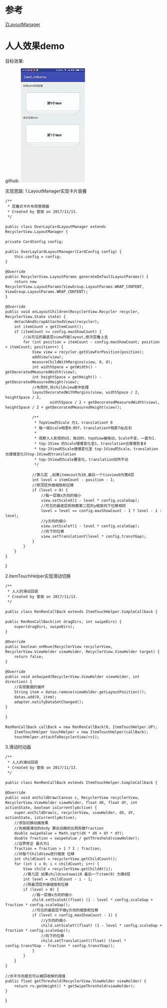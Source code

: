 #  参考

[ZLayoutManager](https://github.com/mcxtzhang/ZLayoutManager)

# 人人效果demo #
目标效果:

github:    ![](/imgs/cardDemo.gif)


实现思路:
1.LayoutManager实现卡片层叠

    /**
	 * 层叠式卡片布局管理器
	 * Created by 曾丽 on 2017/11/13.
	 */
	
	public class OverLayCardLayoutManager extends RecyclerView.LayoutManager {

    private CardConfig config;

    public OverLayCardLayoutManager(CardConfig config) {
        this.config = config;
    }

    @Override
    public RecyclerView.LayoutParams generateDefaultLayoutParams() {
        return new RecyclerView.LayoutParams(ViewGroup.LayoutParams.WRAP_CONTENT, ViewGroup.LayoutParams.WRAP_CONTENT);
    }

    @Override
    public void onLayoutChildren(RecyclerView.Recycler recycler, RecyclerView.State state) {
        detachAndScrapAttachedViews(recycler);
        int itemCount = getItemCount();
        if (itemCount >= config.maxShowCount) {
            //从可见的最底层view开始layout,依次层叠上去
            for (int position = itemCount - config.maxShowCount; position < itemCount; position++) {
                View view = recycler.getViewForPosition(position);
                addView(view);
                measureChildWithMargins(view, 0, 0);
                int widthSpace = getWidth() - getDecoratedMeasuredWidth(view);
                int heightSpace = getHeight() - getDecoratedMeasuredHeight(view);
                //布局时,将childview居中处理
                layoutDecoratedWithMargins(view, widthSpace / 2, heightSpace / 2,
                        widthSpace / 2 + getDecoratedMeasuredWidth(view), heightSpace / 2 + getDecoratedMeasuredHeight(view));

                /**
                 * TopView的Scale 为1，translationY 0
                 * 每一级Scale相差0.05f，translationY相差7dp左右
                 *
                 * 观察人人影视的UI，拖动时，topView被拖动，Scale不变，一直为1.
                 * top-1View 的Scale慢慢变化至1，translation也慢慢恢复0
                 * top-2View的Scale慢慢变化至 top-1View的Scale，translation 也慢慢变化只top-1View的translation
                 * top-3View的Scale要变化，translation岿然不动
                 */

                //第几层 ,如果itemcout为10,最后一个tioview9为第0层
                int level = itemCount - position - 1;
                //除顶层外做缩放和位移
                if (level > 0) {
                    //每一层做x方向的缩小
                    view.setScaleX(1 - level * config.scaleGap);
                    //可见的最底层和倒数第二层的y缩放向下位移相同
                    level = level == config.maxShowCount - 1 ? level - 1 : level;
                    //y方向的缩小
                    view.setScaleY(1 - level * config.scaleGap);
                    //向下的位移
                    view.setTranslationY(level * config.transYGap);
                }
            }
        }
    }
}

2.ItemTouchHelper实现滑动切换

    /**
	 * 人人的滑动回调
	 * Created by 曾丽 on 2017/11/13.
	 */
	
	public class RenRenCallBack extends ItemTouchHelper.SimpleCallback {

    public RenRenCallBack(int dragDirs, int swipeDirs) {
        super(dragDirs, swipeDirs);
    }

    @Override
    public boolean onMove(RecyclerView recyclerView, RecyclerView.ViewHolder viewHolder, RecyclerView.ViewHolder target) {
        return false;
    }

    @Override
    public void onSwiped(RecyclerView.ViewHolder viewHolder, int direction) {
        //实现数据的循环
        String item = datas.remove(viewHolder.getLayoutPosition());
        datas.add(0, item);
        adapter.notifyDataSetChanged();
    }

	}

	RenRenCallBack callBack = new RenRenCallBack(0, ItemTouchHelper.UP);
        ItemTouchHelper touchHelper = new ItemTouchHelper(callBack);
        touchHelper.attachToRecyclerView(rv1);

3.滑动时动画

	/**
	 * 人人的滑动回调
	 * Created by 曾丽 on 2017/11/13.
	 */
	
	public class RenRenCallBack extends ItemTouchHelper.SimpleCallback {

    @Override
    public void onChildDraw(Canvas c, RecyclerView recyclerView, RecyclerView.ViewHolder viewHolder, float dX, float dY, int actionState, boolean isCurrentlyActive) {
        super.onChildDraw(c, recyclerView, viewHolder, dX, dY, actionState, isCurrentlyActive);
        //添加切换动画效果
        //先根据滑动的dxdy 算出动画的比例系数fraction
        double swipeValue = Math.sqrt(dX * dX + dY * dY);
        double fraction = swipeValue / getThreshold(viewHolder);
        //边界修正 最大为1
        fraction = fraction > 1 ? 1 : fraction;
        //对每个ChildView进行缩放 位移
        int childCount = recyclerView.getChildCount();
        for (int i = 0; i < childCount; i++) {
            View child = recyclerView.getChildAt(i);
            //第几层 如果childcoutnwei10 最后一个item(9) 为第0层
            int level = childCount - i - 1;
            //除最顶层外做缩放和位移
            if (level > 0) {
                //每一层做x方向的缩小
                child.setScaleX((float) (1 - level * config.scaleGap + fraction * config.scaleGap));
                //可见的最底层不做y方向的缩放和位移
                if (level < config.maxShowCount - 1) {
                    //y方向的缩小
                    child.setScaleY((float) (1 - level * config.scaleGap + fraction * config.scaleGap));
                    //向下的位移
                    child.setTranslationY((float) (level * config.transYGap - fraction * config.transYGap));
                }
            }
        }
    }

    //水平方向是否可以被回收掉的阈值
    public float getThreshold(RecyclerView.ViewHolder viewHolder) {
        return rv.getHeight() * getSwipeThreshold(viewHolder);
    }

}